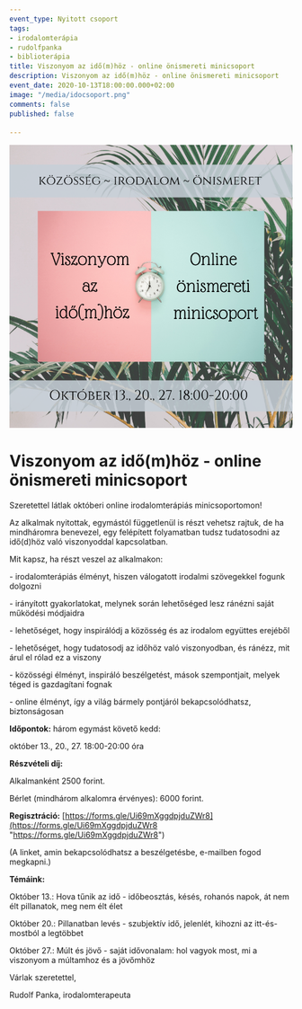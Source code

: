 ```yaml
---
event_type: Nyitott csoport
tags:
- irodalomterápia
- rudolfpanka
- biblioterápia
title: Viszonyom az idő(m)höz - online önismereti minicsoport
description: Viszonyom az idő(m)höz - online önismereti minicsoport
event_date: 2020-10-13T18:00:00.000+02:00
image: "/media/idocsoport.png"
comments: false
published: false

---
```

![](/media/idocsoport.png)

# Viszonyom az idő(m)höz - online önismereti minicsoport

Szeretettel látlak októberi online irodalomterápiás minicsoportomon!

Az alkalmak nyitottak, egymástól függetlenül is részt vehetsz rajtuk, de ha mindháromra benevezel, egy felépített folyamatban tudsz tudatosodni az idő(d)höz való viszonyoddal kapcsolatban.

Mit kapsz, ha részt veszel az alkalmakon:

\- irodalomterápiás élményt, hiszen válogatott irodalmi szövegekkel fogunk dolgozni

\- irányított gyakorlatokat, melynek során lehetőséged lesz ránézni saját működési módjaidra

\- lehetőséget, hogy inspirálódj a közösség és az irodalom együttes erejéből

\- lehetőséget, hogy tudatosodj az időhöz való viszonyodban, és ránézz, mit árul el rólad ez a viszony

\- közösségi élményt, inspiráló beszélgetést, mások szempontjait, melyek téged is gazdagítani fognak

\- online élményt, így a világ bármely pontjáról bekapcsolódhatsz, biztonságosan

**Időpontok:** három egymást követő kedd:

október 13., 20., 27. 18:00-20:00 óra

**Részvételi díj:**

Alkalmanként 2500 forint.

Bérlet (mindhárom alkalomra érvényes): 6000 forint.

**Regisztráció:** [https://forms.gle/Ui69mXggdpjduZWr8](https://forms.gle/Ui69mXggdpjduZWr8 "https://forms.gle/Ui69mXggdpjduZWr8")

(A linket, amin bekapcsolódhatsz a beszélgetésbe, e-mailben fogod megkapni.)

**Témáink:**

Október 13.: Hova tűnik az idő - időbeosztás, késés, rohanós napok, át nem élt pillanatok, meg nem élt élet

Október 20.: Pillanatban levés - szubjektív idő, jelenlét, kihozni az itt-és-mostból a legtöbbet

Október 27.: Múlt és jövő - saját idővonalam: hol vagyok most, mi a viszonyom a múltamhoz és a jövőmhöz

Várlak szeretettel,

Rudolf Panka, irodalomterapeuta